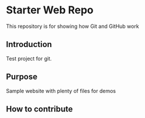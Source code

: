 # Starter Web Repo

This repository is for showing how Git and GitHub work

## Introduction

Test project for git.

## Purpose

Sample website with plenty of files for demos

## How to contribute
